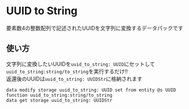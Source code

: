 # UUID to String
要素数4の整数配列で記述されたUUIDを文字列に変換するデータパックです
## 使い方
文字列に変換したいUUIDを`uuid_to_string: UUID`にセットして`uuid_to_string:string/to_string`を実行するだけ!!  
返還後のUUIDは`uuid_to_string: UUIDStr`に格納されます  
```
data modify storage uuid_to_string: UUID set from entity @s UUID
function uuid_to_string:string/to_string
data get storage uuid_to_string: UUIDStr
```
